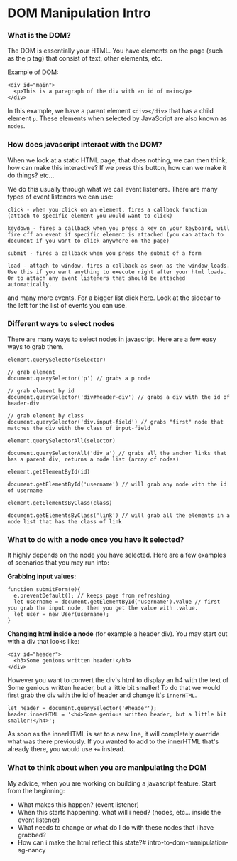 # DOM Manipulation Intro

### What is the DOM?
The DOM is essentially your HTML. You have elements on the page (such as the p tag) that consist of text, other elements, etc.

Example of DOM:
```
<div id="main">
  <p>This is a paragraph of the div with an id of main</p>
</div>
```

In this example, we have a parent element `<div></div>` that has a child element `p`. These elements when selected by JavaScript are also known as `nodes`.

### How does javascript interact with the DOM?
When we look at a static HTML page, that does nothing, we can then think, how can make this interactive? If we press this button, how can we make it do things? etc...

We do this usually through what we call event listeners. There are many types of event listeners we can use:
```
click - when you click on an element, fires a callback function (attach to specific element you would want to click)

keydown - fires a callback when you press a key on your keyboard, will fire off an event if specific element is attached (you can attach to document if you want to click anywhere on the page)

submit - fires a callback when you press the submit of a form

load - attach to window, fires a callback as soon as the window loads. Use this if you want anything to execute right after your html loads. Or to attach any event listeners that should be attached automatically.
```

and many more events. For a bigger list click [here](https://developer.mozilla.org/en-US/docs/Web/API/EventTarget/addEventListener). Look at the sidebar to the left for the list of events you can use.

### Different ways to select nodes
There are many ways to select nodes in javascript. Here are a few easy ways to grab them.

`element.querySelector(selector)`
```
// grab element
document.querySelector('p') // grabs a p node

// grab element by id
document.querySelector('div#header-div') // grabs a div with the id of header-div

// grab element by class
document.querySelector('div.input-field') // grabs "first" node that matches the div with the class of input-field
```

`element.querySelectorAll(selector)`
```
document.querySelectorAll('div a') // grabs all the anchor links that has a parent div, returns a node list (array of nodes)
```

`element.getElementById(id)`
```
document.getElementById('username') // will grab any node with the id of username
```

`element.getElementsByClass(class)`
```
document.getElementsByClass('link') // will grab all the elements in a node list that has the class of link
```

### What to do with a node once you have it selected?
It highly depends on the node you have selected. Here are a few examples of scenarios that you may run into:

**Grabbing input values:**
```
function submitForm(e){
  e.preventDefault(); // keeps page from refreshing
  let username = document.getElementById('username').value // first you grab the input node, then you get the value with .value.
  let user = new User(username);
}
```

**Changing html inside a node** (for example a header div). You may start out with a div that looks like:
```
<div id="header">
  <h3>Some genious written header!</h3>
</div>
```
However you want to convert the div's html to display an h4 with the text of Some genious written header, but a little bit smaller! To do that we would first grab the div with the id of header and change it's `innerHTML`.

```
let header = document.querySelector('#header');
header.innerHTML = '<h4>Some genious written header, but a little bit smaller!</h4>';
```

As soon as the innerHTML is set to a new line, it will completely override what was there previously. If you wanted to add to the innerHTML that's already there, you would use `+=` instead.

### What to think about when you are manipulating the DOM
My advice, when you are working on building a javascript feature. Start from the beginning:
- What makes this happen? (event listener)
- When this starts happening, what will i need? (nodes, etc... inside the event listener)
- What needs to change or what do I do with these nodes that i have grabbed?
- How can i make the html reflect this state?# intro-to-dom-manipulation-sg-nancy
